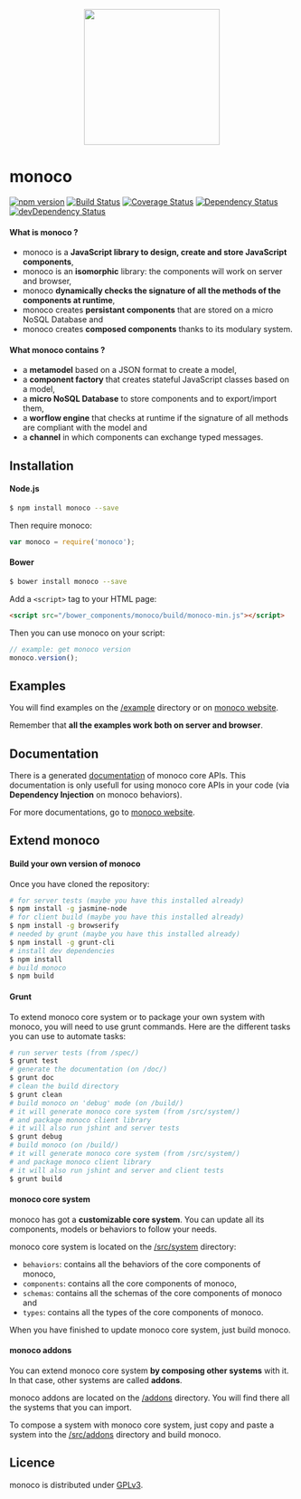 <p align="center">
    <a href="http://monoco.io/">
        <img height="240" width="240" src="http://monoco.io/img/logo.png">
    </a>
</p>


# monoco

[![npm version](https://badge.fury.io/js/monoco.svg)](http://badge.fury.io/js/monoco)
[![Build Status](https://travis-ci.org/monocojs/monoco.svg?branch=master)](https://travis-ci.org/monocojs/monoco)
[![Coverage Status](https://img.shields.io/coveralls/monocojs/monoco.svg)](https://coveralls.io/r/monocojs/monoco)
[![Dependency Status](https://david-dm.org/monocojs/monoco.svg)](https://david-dm.org/monocojs/monoco)
[![devDependency Status](https://david-dm.org/monocojs/monoco/dev-status.svg)](https://david-dm.org/monocojs/monoco#info=devDependencies)

#### What is monoco ?

 * monoco is a **JavaScript library to design, create and store JavaScript components**,
 * monoco is an **isomorphic** library: the components will work on server and browser,
 * monoco **dynamically checks the signature of all the methods of the components at runtime**,
 * monoco creates **persistant components** that are stored on a micro NoSQL Database and
 * monoco creates **composed components** thanks to its modulary system.

#### What monoco contains ?

 * a **metamodel** based on a JSON format to create a model,
 * a **component factory** that creates stateful JavaScript classes based on a model,
 * a **micro NoSQL Database** to store components and to export/import them,
 * a **worflow engine** that checks at runtime if the signature of all methods are compliant with the model and
 * a **channel** in which components can exchange typed messages.

## Installation

#### Node.js

```sh
$ npm install monoco --save
```

Then require monoco:
```js
var monoco = require('monoco');
```

#### Bower

```sh
$ bower install monoco --save
```

Add a `<script>` tag to your HTML page:
```html
<script src="/bower_components/monoco/build/monoco-min.js"></script>
```

Then you can use monoco on your script:
```js
// example: get monoco version
monoco.version();
```

## Examples

You will find examples on the [/example](./example) directory or on [monoco website](http://monoco.io/tutorial/00-intro.html).

Remember that **all the examples work both on server and browser**.

## Documentation

There is a generated [documentation](/doc/index.html) of monoco core APIs. This documentation is only usefull for using monoco core APIs in your code (via **Dependency Injection** on monoco behaviors). 

For more documentations, go to [monoco website](http://monoco.io/doc/index.html).

## Extend monoco

#### Build your own version of monoco

Once you have cloned the repository:

```sh
# for server tests (maybe you have this installed already)
$ npm install -g jasmine-node 
# for client build (maybe you have this installed already)
$ npm install -g browserify
# needed by grunt (maybe you have this installed already)
$ npm install -g grunt-cli
# install dev dependencies
$ npm install
# build monoco
$ npm build

```

#### Grunt

To extend monoco core system or to package your own system with monoco, you will need to use grunt commands. Here are the different tasks you can use to automate tasks:

```sh
# run server tests (from /spec/)
$ grunt test
# generate the documentation (on /doc/)
$ grunt doc
# clean the build directory
$ grunt clean
# build monoco on 'debug' mode (on /build/)
# it will generate monoco core system (from /src/system/)
# and package monoco client library
# it will also run jshint and server tests
$ grunt debug
# build monoco (on /build/)
# it will generate monoco core system (from /src/system/) 
# and package monoco client library
# it will also run jshint and server and client tests
$ grunt build
```

#### monoco core system

monoco has got a **customizable core system**. You can update all its components, models or behaviors to follow your needs.

monoco core system is located on the [/src/system](./src/system) directory:
* ``` behaviors ```: contains all the behaviors of the core components of monoco,
* ``` components ```: contains all the core components of monoco,
* ``` schemas ```: contains all the schemas of the core components of monoco and
* ``` types ```: contains all the types of the core components of monoco.

When you have finished to update monoco core system, just build monoco.

#### monoco addons

You can extend monoco core system **by composing other systems** with it. In that case, other systems are called **addons**. 

monoco addons are located on the [/addons](./addons/) directory. 
You will find there all the systems that you can import. 

To compose a system with monoco core system, just copy and paste a system into the [/src/addons](./src/addons/) directory and build monoco.

## Licence

monoco is distributed under [GPLv3](./LICENSE).